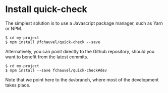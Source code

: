# Install quick-check

The simplest solution is to use a Javascript package manager, such as
Yarn or NPM.

```shell-session {highlight: \[2]}
$ cd my-project
$ npm install @fchauvel/quick-check --save
```

Alternatively, you can point directly to the Github repository, should
you want to benefit from the latest commits.

```shell-session {highlight: \[2]}
$ cd my-project
$ npm install --save fchauvel/quick-check#dev
```

Note that we point here to the `dev`branch, where most of the
development takes place.
